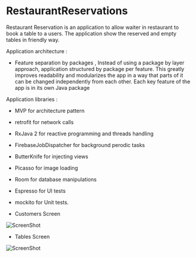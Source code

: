 # RestaurantReservations


Restaurant Reservation  is an application to allow waiter in restaurant to book a table to a users.
The application show the reserved and empty tables in friendly way.

Application architecture : 
* Feature separation by packages , 
Instead of using a package by layer approach, application structured by package per feature. This greatly improves readability and modularizes the app in a way that parts of it can be changed independently from each other. Each key feature of the app is in its own Java package

Application libraries :

* MVP for architecture pattern
* retrofit for network calls
* RxJava 2 for reactive programming and threads handling
* FirebaseJobDispatcher for background perodic tasks
* ButterKnife for injecting views
* Picasso for image loading
* Room for database manipulations
* Espresso for UI tests
* mockito for Unit tests.



* Customers Screen


![ScreenShot](https://raw.github.com/MohamedElgendyGits/RestaurantReservations/master/screenshots/Screenshot1.png)


* Tables Screen


![ScreenShot](https://raw.github.com/MohamedElgendyGits/RestaurantReservations/master/screenshots/Screenshot2.png)


